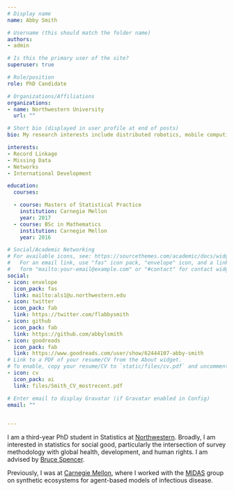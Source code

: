 ```yaml
---
# Display name
name: Abby Smith

# Username (this should match the folder name)
authors:
- admin

# Is this the primary user of the site?
superuser: true

# Role/position
role: PhD Candidate

# Organizations/Affiliations
organizations:
- name: Northwestern University
  url: ""

# Short bio (displayed in user profile at end of posts)
bio: My research interests include distributed robotics, mobile computing and programmable matter.

interests:
- Record Linkage
- Missing Data
- Networks
- International Development

education:
  courses:

  - course: Masters of Statistical Practice
    institution: Carnegie Mellon
    year: 2017
  - course: BSc in Mathematics
    institution: Carnegie Mellon
    year: 2016

# Social/Academic Networking
# For available icons, see: https://sourcethemes.com/academic/docs/widgets/#icons
#   For an email link, use "fas" icon pack, "envelope" icon, and a link in the
#   form "mailto:your-email@example.com" or "#contact" for contact widget.
social:
- icon: envelope
  icon_pack: fas
  link: mailto:als1@u.northwestern.edu
- icon: twitter
  icon_pack: fab
  link: https://twitter.com/flabbysmith
- icon: github
  icon_pack: fab
  link: https://github.com/abbylsmith
- icon: goodreads
  icon_pack: fab
  link: https://www.goodreads.com/user/show/62444107-abby-smith
# Link to a PDF of your resume/CV from the About widget.
# To enable, copy your resume/CV to `static/files/cv.pdf` and uncomment the lines below.  
- icon: cv
  icon_pack: ai
  link: files/Smith_CV_mostrecent.pdf

# Enter email to display Gravatar (if Gravatar enabled in Config)
email: ""
  

---
```


I am a third-year PhD student in Statistics at [Northwestern](https://www.statistics.northwestern.edu/). Broadly, I am interested in statistics for social good, particularly the intersection of survey methodology with global health, development, and human rights.  I am advised by [Bruce Spencer](https://www.ipr.northwestern.edu/who-we-are/faculty-experts/spencer.html).

Previously, I was at [Carnegie Mellon](http://www.stat.cmu.edu/), where I worked with the [MIDAS](http://www.stat.cmu.edu/research/group/526#quicktabs-lab_group_quicktabs=0) group on synthetic ecosystems for agent-based models of infectious disease.

